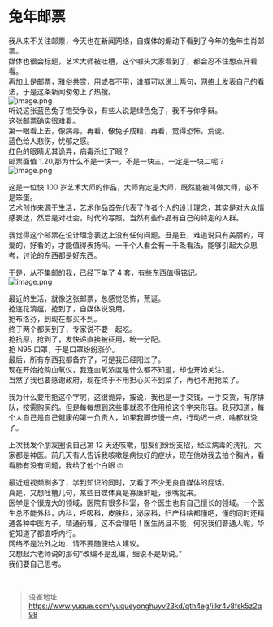 # 兔年邮票
我从来不关注邮票，今天也在新闻网络，自媒体的煽动下看到了今年的兔年生肖邮票。  
媒体也很会标题，艺术大师被吐槽，这个噱头大家看到了，都会忍不住想点开看看。  
再加上是邮票，雅俗共赏，用或者不用，谁都可以说上两句，网络上发表自己的看法，于是这条新闻匆匆上了热搜。  
![image.png](https://cdn.nlark.com/yuque/0/2022/png/1572912/1672293695119-0ac18116-7d05-4f0d-85b9-1a609746c953.png#averageHue=%239d8c83&clientId=ucf4e8e1c-f70a-4&from=paste&height=451&id=ubeefc3d3&name=image.png&originHeight=451&originWidth=744&originalType=binary&ratio=1&rotation=0&showTitle=false&size=180266&status=done&style=none&taskId=u35a30622-f370-473a-8af5-5a3dbdf9cef&title=&width=744)  
听说这张蓝色兔子饱受争议，有些人说是绿色兔子，我不与你争辩。  
这张邮票确实很难看。  
第一眼看上去，像病毒，再看，像兔子成精，再看，觉得恐怖，荒诞。  
蓝色给人悲伤，忧郁之感。  
红色的眼睛尤其诡异，病毒杀红了眼？  
邮票面值 1.20,那为什么不是一块一，不是一块三，一定是一块二呢？  
![image.png](https://cdn.nlark.com/yuque/0/2022/png/1572912/1672293745851-7be32ed2-5ad1-4fbb-bb16-7c27f2283baf.png#averageHue=%23ecefea&clientId=ucf4e8e1c-f70a-4&from=paste&height=600&id=kVtzI&name=image.png&originHeight=600&originWidth=600&originalType=binary&ratio=1&rotation=0&showTitle=false&size=337718&status=done&style=none&taskId=u24b8b5d4-cc2b-40b1-b9a0-5bc184472b5&title=&width=600)

这是一位快 100 岁艺术大师的作品，大师肯定是大师，既然能被叫做大师，必不是笨蛋。  
艺术创作来源于生活，艺术作品首先代表了作者个人的设计理念，其实是对大众情感表达，然后是对社会，时代的写照。当然有些作品有自己的特定的人群。

我觉得这个邮票在设计理念表达上没有任何问题。丑是丑，难道说只有美丽的，可爱的，好看的，才能值得表扬吗。一千个人看会有一千条看法，能够引起大众思考，讨论的东西都是好东西。

于是，从不集邮的我，已经下单了 4 套，有些东西值得铭记。  
![image.png](https://cdn.nlark.com/yuque/0/2022/png/1572912/1672296116620-65d98320-81d1-4403-8597-e1c24c2fe454.png#averageHue=%23fbf9f7&clientId=u33aa3324-9029-4&from=paste&height=783&id=ue59d3f1a&name=image.png&originHeight=783&originWidth=1028&originalType=binary&ratio=1&rotation=0&showTitle=false&size=289359&status=done&style=none&taskId=udb5e7219-b48a-41f6-8464-24763bf764a&title=&width=1028)

最近的生活，就像这张邮票，总感觉恐怖，荒诞。  
抢连花清瘟，抢到了，自媒体说没用。  
抢布洛芬，到现在都买不到。  
终于两个都买到了，专家说不要一起吃。  
抢抗原，抢到了，发快递直接被征用，统一分配。  
抢 N95 口罩，于是口罩纷纷涨价。  
最后，所有东西我都备齐了，可是我已经阳过了。  
现在开始抢购血氧仪，我连血氧浓度是什么都不知道，却也开始关注。  
当然了我也要感谢政府，现在终于不用担心买不到菜了，再也不用抢菜了。

我为什么要用抢这个字呢，这很诡异，按说，我也是一手交钱，一手交货，有序排队，按需购买的。但是每每想到这些事就忍不住用抢这个字来形容。我只知道，每个人自己是自己健康的第一负责人，如果我脚步慢一点，行动迟一点，啥都就没了。

上次我发个朋友圈说自己第 12 天还咳嗽，朋友们纷纷支招，经过病毒的洗礼，大家都是神医。前几天有人告诉我咳嗽是病快好的症状，现在他劝我去拍个胸片，看看肺有没有问题，我给了他个白眼 🙄️

最近短视频刷多了，学到知识的同时，又看了不少无良自媒体的屁话。  
真是，又想吐槽几句，某些自媒体真是寡廉鲜耻，张嘴就来。  
医学是个很庞大的领域，医院有很多科室，各个医生也有自己擅长的领域。一个医生总不能外科，内科，呼吸科，皮肤科，泌尿科，妇产科啥都懂吧，懂的同时还精通各种中医方子，精通药理，这不合理吧！医生尚且不能，何况我们普通人呢，华佗知道了都直呼内行。  
网络不是法外之地，请不要随便给人建议。  
又想起六老师说的那句“改编不是乱编，细说不是胡说。”  
我们要自己思考。

<br>
  
> 语雀地址 https://www.yuque.com/yuqueyonghuyv23kd/qth4eg/iikr4v8fsk5z2q98